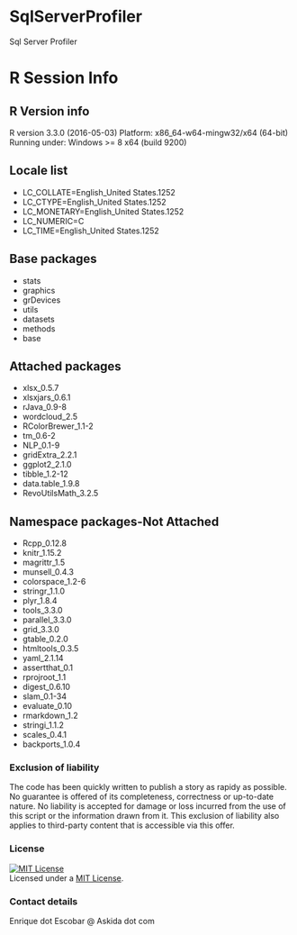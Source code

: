 # SqlServerProfiler
Sql Server Profiler

# R Session Info
 
## R Version info
R version 3.3.0 (2016-05-03)
Platform: x86_64-w64-mingw32/x64 (64-bit)
Running under: Windows >= 8 x64 (build 9200)

## Locale list
- LC_COLLATE=English_United States.1252 
- LC_CTYPE=English_United States.1252   
- LC_MONETARY=English_United States.1252
- LC_NUMERIC=C                          
- LC_TIME=English_United States.1252 

## Base packages
- stats
- graphics
- grDevices
- utils
- datasets
- methods
- base

## Attached packages
- xlsx_0.5.7
- xlsxjars_0.6.1
- rJava_0.9-8
- wordcloud_2.5
- RColorBrewer_1.1-2
- tm_0.6-2
- NLP_0.1-9
- gridExtra_2.2.1
- ggplot2_2.1.0
- tibble_1.2-12
- data.table_1.9.8
- RevoUtilsMath_3.2.5

## Namespace packages-Not Attached
- Rcpp_0.12.8
- knitr_1.15.2
- magrittr_1.5
- munsell_0.4.3
- colorspace_1.2-6
- stringr_1.1.0
- plyr_1.8.4
- tools_3.3.0
- parallel_3.3.0
- grid_3.3.0
- gtable_0.2.0
- htmltools_0.3.5
- yaml_2.1.14
- assertthat_0.1
- rprojroot_1.1
- digest_0.6.10
- slam_0.1-34
- evaluate_0.10
- rmarkdown_1.2
- stringi_1.1.2
- scales_0.4.1
- backports_1.0.4

### Exclusion of liability

The code has been quickly written to publish a story as rapidy as possible. No guarantee is offered of its completeness, correctness or up-to-date nature. No liability is accepted for damage or loss incurred from the use of this script or the information drawn from it. This exclusion of liability also applies to third-party content that is accessible via this offer.

### License

<a rel="license" href="https://opensource.org/licenses/MIT"><img alt="MIT License" style="border-width:0" src="https://ucarecdn.com/71946d9b-adad-4d6e-9130-0a480ddcc553/" /></a><br /><span xmlns:dct="http://purl.org/dc/terms/" property="dct:title">Licensed under a <a rel="license" href="https://raw.githubusercontent.com/enriqueescobar-askida/SqlServerProfiler/master/LICENSE">MIT License</a>.

### Contact details

Enrique dot Escobar @ Askida dot com
